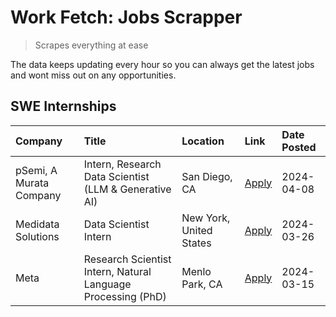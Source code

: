 # Work Fetch: Jobs Scrapper
> Scrapes everything at ease

The data keeps updating every hour so you can always get the latest jobs and wont miss out on any opportunities.

## SWE Internships
<!--START_SECTION:workfetch-->
| Company                 | Title                                                        | Location                | Link                                                                                                                                                                                                                                                                         | Date Posted   |
|:------------------------|:-------------------------------------------------------------|:------------------------|:-----------------------------------------------------------------------------------------------------------------------------------------------------------------------------------------------------------------------------------------------------------------------------|:--------------|
| pSemi, A Murata Company | Intern, Research Data Scientist (LLM & Generative AI)        | San Diego, CA           | [Apply](https://www.linkedin.com/jobs/view/intern-research-data-scientist-llm-generative-ai-at-psemi-a-murata-company-3887074168?position=3&pageNum=0&refId=h7rkJ0DW07O3qFfnfOWPYw%3D%3D&trackingId=xbCvx3Pdig5HWFrJ%2BpQ8IQ%3D%3D&trk=public_jobs_jserp-result_search-card) | 2024-04-08    |
| Medidata Solutions      | Data Scientist Intern                                        | New York, United States | [Apply](https://www.linkedin.com/jobs/view/data-scientist-intern-at-medidata-solutions-3810253704?position=8&pageNum=0&refId=h7rkJ0DW07O3qFfnfOWPYw%3D%3D&trackingId=vhSmCLG9nU2FiN4mbmr6KA%3D%3D&trk=public_jobs_jserp-result_search-card)                                  | 2024-03-26    |
| Meta                    | Research Scientist Intern, Natural Language Processing (PhD) | Menlo Park, CA          | [Apply](https://www.linkedin.com/jobs/view/research-scientist-intern-natural-language-processing-phd-at-meta-3858718375?position=6&pageNum=0&refId=h7rkJ0DW07O3qFfnfOWPYw%3D%3D&trackingId=7EcL946S2sxp2zGjpzM9tA%3D%3D&trk=public_jobs_jserp-result_search-card)            | 2024-03-15    |
<!--END_SECTION:workfetch-->
